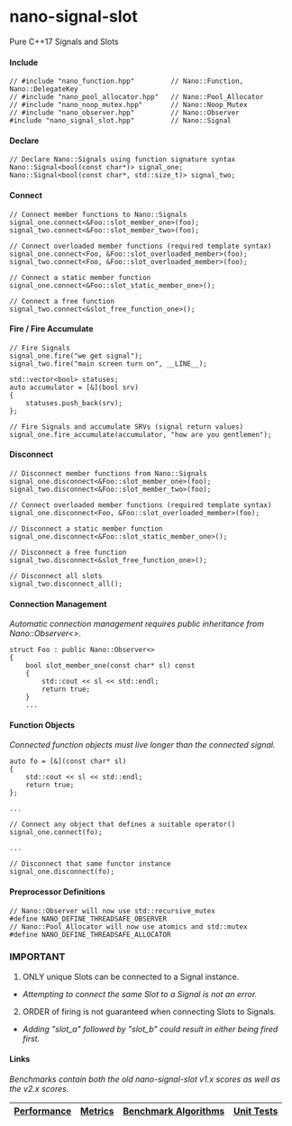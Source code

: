 nano-signal-slot
================

Pure C++17 Signals and Slots

#### Include
```
// #include "nano_function.hpp"         // Nano::Function, Nano::DelegateKey
// #include "nano_pool_allocator.hpp"   // Nano::Pool_Allocator
// #include "nano_noop_mutex.hpp"       // Nano::Noop_Mutex
// #include "nano_observer.hpp"         // Nano::Observer
#include "nano_signal_slot.hpp"         // Nano::Signal
```

#### Declare
```
// Declare Nano::Signals using function signature syntax
Nano::Signal<bool(const char*)> signal_one;
Nano::Signal<bool(const char*, std::size_t)> signal_two;
```

#### Connect
```
// Connect member functions to Nano::Signals
signal_one.connect<&Foo::slot_member_one>(foo);
signal_two.connect<&Foo::slot_member_two>(foo);

// Connect overloaded member functions (required template syntax)
signal_one.connect<Foo, &Foo::slot_overloaded_member>(foo);
signal_two.connect<Foo, &Foo::slot_overloaded_member>(foo);

// Connect a static member function
signal_one.connect<&Foo::slot_static_member_one>();

// Connect a free function
signal_two.connect<&slot_free_function_one>();
```

#### Fire / Fire Accumulate
```
// Fire Signals
signal_one.fire("we get signal");
signal_two.fire("main screen turn on", __LINE__);

std::vector<bool> statuses;
auto accumulator = [&](bool srv)
{
    statuses.push_back(srv);
};

// Fire Signals and accumulate SRVs (signal return values)
signal_one.fire_accumulate(accumulator, "how are you gentlemen");
```

#### Disconnect
```
// Disconnect member functions from Nano::Signals
signal_one.disconnect<&Foo::slot_member_one>(foo);
signal_two.disconnect<&Foo::slot_member_two>(foo);

// Connect overloaded member functions (required template syntax)
signal_one.disconnect<Foo, &Foo::slot_overloaded_member>(foo);

// Disconnect a static member function
signal_one.disconnect<&Foo::slot_static_member_one>();

// Disconnect a free function
signal_two.disconnect<&slot_free_function_one>();

// Disconnect all slots
signal_two.disconnect_all();
```

#### Connection Management

_Automatic connection management requires public inheritance from Nano::Observer<>._

```
struct Foo : public Nano::Observer<>
{
    bool slot_member_one(const char* sl) const
    {
        std::cout << sl << std::endl;
        return true;
    }
	...
```

#### Function Objects

_*Connected function objects must live longer than the connected signal.*_

```
auto fo = [&](const char* sl)
{
    std::cout << sl << std::endl;
    return true;
};

...

// Connect any object that defines a suitable operator()
signal_one.connect(fo);

...

// Disconnect that same functor instance
signal_one.disconnect(fo);
```

#### Preprocessor Definitions
```
// Nano::Observer will now use std::recursive_mutex
#define NANO_DEFINE_THREADSAFE_OBSERVER
// Nano::Pool_Allocator will now use atomics and std::mutex
#define NANO_DEFINE_THREADSAFE_ALLOCATOR
```

### IMPORTANT

1. ONLY unique Slots can be connected to a Signal instance.
  * _Attempting to connect the same Slot to a Signal is not an error._  
2. ORDER of firing is not guaranteed when connecting Slots to Signals.
  * _Adding "slot_a" followed by "slot_b" could result in either being fired first._  

#### Links

*Benchmarks contain both the old nano-signal-slot v1.x scores as well as the v2.x scores.*

| [Performance](https://github.com/NoAvailableAlias/signal-slot-benchmarks/tree/master/#performance) | [Metrics](https://github.com/NoAvailableAlias/signal-slot-benchmarks/tree/master/#metrics) | [Benchmark Algorithms](https://github.com/NoAvailableAlias/signal-slot-benchmarks/tree/master/#benchmark-algorithms) | [Unit Tests](https://github.com/NoAvailableAlias/nano-signal-slot/tree/master/tests/#unit-tests) |
|:-------------------------------------------------------------------------------------------------- |:------------------------------------------------------------------------------------------:|:--------------------------------------------------------------------------------------------------------------------:|:------------------------------------------------------------------------------------------------:|
